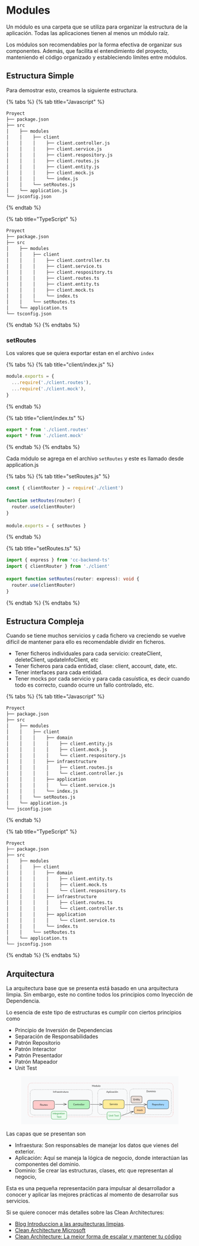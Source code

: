 # Modules

Un módulo es una carpeta que se utiliza para organizar la estructura de la aplicación. Todas las aplicaciones tienen al menos un módulo raíz.&#x20;

Los módulos son recomendables por la forma efectiva de organizar sus componentes. Además, que facilita el entendimiento del proyecto, manteniendo el código organizado y estableciendo límites entre módulos.

## Estructura Simple

Para demostrar esto, creamos la siguiente estructura.

{% tabs %}
{% tab title="Javascript" %}
```
Proyect
├── package.json
├── src
│    ├── modules
│    │    ├── client 
│    │    │    ├── client.controller.js
│    │    │    ├── client.service.js
│    │    │    ├── client.respository.js
│    │    │    ├── client.routes.js
│    │    │    ├── client.entity.js
│    │    │    ├── client.mock.js
│    │    │    └── index.js
│    │    └── setRoutes.js
│    └── application.js
└── jsconfig.json
```
{% endtab %}

{% tab title="TypeScript" %}
```
Proyect
├── package.json
├── src
│    ├── modules
│    │    ├── client 
│    │    │    ├── client.controller.ts
│    │    │    ├── client.service.ts
│    │    │    ├── client.respository.ts
│    │    │    ├── client.routes.ts
│    │    │    ├── client.entity.ts
│    │    │    ├── client.mock.ts
│    │    │    └── index.ts
│    │    └── setRoutes.ts
│    └── application.ts
└── tsconfig.json
```
{% endtab %}
{% endtabs %}

### setRoutes

Los valores que se quiera exportar estan en el archivo `index`

{% tabs %}
{% tab title="client/index.js" %}
```javascript
module.exports = {
  ...require('./client.routes'),
  ...require('./client.mock'),
}
```
{% endtab %}

{% tab title="client/index.ts" %}
```typescript
export * from './client.routes'
export * from './client.mock'
```
{% endtab %}
{% endtabs %}

Cada módulo se agrega en el archivo `setRoutes` y este es llamado desde application.js

{% tabs %}
{% tab title="setRoutes.js" %}
```javascript
const { clientRouter } = require('./client')

function setRoutes(router) {
  router.use(clientRouter)
}

module.exports = { setRoutes }
```
{% endtab %}

{% tab title="setRoutes.ts" %}
```typescript
import { express } from 'cc-backend-ts'
import { clientRouter } from './client'

export function setRoutes(router: express): void {
  router.use(clientRouter)
}
```
{% endtab %}
{% endtabs %}

## Estructura Compleja

Cuando se tiene muchos servicios y cada fichero va creciendo se vuelve difícil de mantener para ello es recomendable dividir en ficheros.

* Tener ficheros individuales para cada servicio: createClient, deleteClient, updateInfoClient, etc
* Tener ficheros para cada entidad, clase: client, account, date, etc.
* Tener interfaces para cada entidad.
* Tener mocks por cada servicio y para cada casuística, es decir cuando todo es correcto, cuando ocurre un fallo controlado, etc.

{% tabs %}
{% tab title="Javascript" %}
```
Proyect
├── package.json
├── src
│    ├── modules
│    │    ├── client 
│    │    │    ├── domain
│    │    │    │    ├── client.entity.js
│    │    │    │    ├── client.mock.js
│    │    │    │    └── client.respository.js
│    │    │    ├── infraestructure
│    │    │    │    ├── client.routes.js
│    │    │    │    └── client.controller.js
│    │    │    ├── application
│    │    │    │    └── client.service.js
│    │    │    └── index.js
│    │    └── setRoutes.js
│    └── application.js
└── jsconfig.json
```
{% endtab %}

{% tab title="TypeScript" %}
```
Proyect
├── package.json
├── src
│    ├── modules
│    │    ├── client 
│    │    │    ├── domain
│    │    │    │    ├── client.entity.ts
│    │    │    │    ├── client.mock.ts
│    │    │    │    └── client.respository.ts
│    │    │    ├── infraestructure
│    │    │    │    ├── client.routes.ts
│    │    │    │    └── client.controller.ts
│    │    │    ├── application
│    │    │    │    └── client.service.ts
│    │    │    └── index.ts
│    │    └── setRoutes.ts
│    └── application.ts
└── jsconfig.json
```
{% endtab %}
{% endtabs %}

## Arquitectura

La arquitectura base que se presenta está basado en una arquitectura limpia. Sin embargo, este no contine todos los principios como Inyección de Dependencia.

Lo esencia de este tipo de estructuras es cumplir con ciertos principios como

* Principio de Inversión de Dependencias
* Separación de Responsabilidades
* Patrón Repositorio
* Patrón Interactor
* Patrón Presentador
* Patrón Mapeador
* Unit Test

<figure><img src="../../.gitbook/assets/image (1).png" alt=""><figcaption></figcaption></figure>

&#x20;Las capas que se presentan son

* Infraestura: Son responsables de manejar los datos que vienes del exterior.
* Aplicación: Aquí se maneja la lógica de negocio, donde interactúan las componentes del dominio.
* Dominio: Se crear las estructuras, clases, etc que representan al negocio,

Esta es una pequeña representación para impulsar al desarrollador a conocer y aplicar las mejores prácticas al momento de desarrollar sus servicios.

Si se quiere conocer más detalles sobre las Clean Architectures:

* [Blog Introduccion a las arquitecturas limpias](https://medium.com/@diego.coder/introducci%C3%B3n-a-las-clean-architectures-723fe9fe17fa).
* [Clean Architecture Microsoft](https://medium.com/@diego.coder/introducci%C3%B3n-a-las-clean-architectures-723fe9fe17fa)
* [Clean Architecture: La mejor forma de escalar y mantener tu código](https://www.youtube.com/watch?v=y3MWfPDmVqo)

&#x20;



